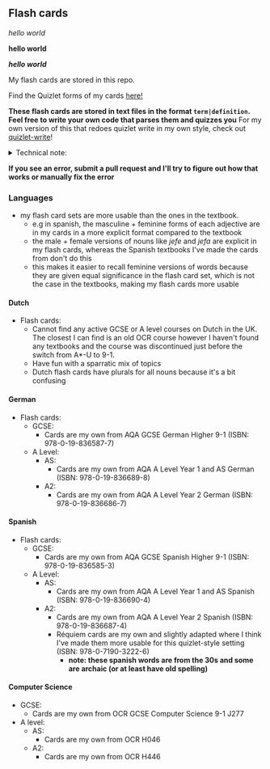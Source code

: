 ## Flash cards

*hello world*

**hello world**

***hello world***

My flash cards are stored in this repo.

Find the Quizlet forms of my cards [here!](https://quizlet.com/Eingabeaufforderung/folders)

**These flash cards are stored in text files in the format `term|definition`. Feel free to write your own code that parses them and quizzes you** 
For my own version of this that redoes quizlet write in my own style, check out [quizlet-write](https://github.com/RubberDuckCollector/quizlet-write)!

<details>
    <summary>Technical note:</summary>
    I didn't use JSON to store the flash cards because the `term|definition` is sufficient, and it's so simple it's easily machine-readable by simple program code.
    It's also really quick and simple to write this way, and I could write vim remaps to easily find the | and put extra data in the flash card using the remap like `(reflexive)` and `(starts with <letter>)`. Writing with remaps and vim is much quicker than on the quizlet webiste at least
</details>

**If you see an error, submit a pull request and I'll try to figure out how that works or manually fix the error**

### Languages

- my flash card sets are more usable than the ones in the textbook.
    - e.g in spanish, the masculine + feminine forms of each adjective are in my cards in a more explicit format compared to the textbook
    - the male + female versions of nouns like *jefe* and *jefa* are explicit in my flash cards, whereas the Spanish textbooks I've made the cards from don't do this
    - this makes it easier to recall feminine versions of words because they are given equal significance in the flash card set, which is not the case in the textbooks, making my flash cards more usable

#### Dutch

- Flash cards:
    - Cannot find any active GCSE or A level courses on Dutch in the UK. The closest I can find is an old OCR course however I haven't found any textbooks and the course was discontinued just before the switch from A*-U to 9-1.
    - Have fun with a sparratic mix of topics
    - Dutch flash cards have plurals for all nouns because it's a bit confusing

#### German

- Flash cards:
    - GCSE:
        - Cards are my own from AQA GCSE German Higher 9-1 (ISBN: 978-0-19-836587-7)
    - A Level:
        - AS:
            - Cards are my own from AQA A Level Year 1 and AS German (ISBN: 978-0-19-836689-8)
        - A2:
            - Cards are my own from AQA A Level Year 2 German (ISBN: 978-0-19-836686-7)

#### Spanish

- Flash cards:
    - GCSE:
        - Cards are my own from AQA GCSE Spanish Higher 9-1 (ISBN: 978-0-19-836585-3)
    - A Level:
        - AS:
            - Cards are my own from AQA A Level Year 1 and AS Spanish (ISBN: 978-0-19-836690-4)
        - A2:
            - Cards are my own from AQA A Level Year 2 Spanish (ISBN: 978-0-19-836687-4)
            - Réquiem cards are my own and slightly adapted where I think I've made them more usable for this quizlet-style setting (ISBN: 978-0-7190-3222-6)
                - **note: these spanish words are from the 30s and some are archaic (or at least have old spelling)**

#### Computer Science

- GCSE:
    - Cards are my own from OCR GCSE Computer Science 9-1 J277
- A level:
    - AS:
        - Cards are my own from OCR H046
    - A2:
        - Cards are my own from OCR H446

